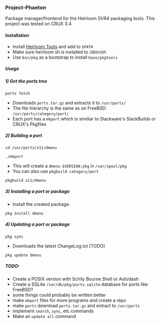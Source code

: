 ### Project-Phaeton
Package manager/frontend for the Heirloom SVR4 packaging tools.
This project was tested on CRUX 3.4.

#### Installation
* Install [Heirloom Tools](http://heirloom.sourceforge.net/) and add to `$PATH`
* Make sure heirloom sh is installed to /sbin/sh
* Use `bin/pkg` as a bootstrap to install `base/pkgtools`

##### Usage
##### 1) Get the ports tree 

`ports fetch`

* Downloads `ports.tar.gz` and extracts it to `/usr/ports/`
* The file hierarchy is the same as on FreeBSD: `/usr/ports/category/port/`
* Each port has a `mkport` which is similiar to Slackware's SlackBuilds or CRUX's Pkgfiles

##### 2) Building a port

`cd /usr/ports/x11/dmenu`

`./mkport`

* This will create a `dmenu-$VERSION.pkg` in `/var/spool/pkg`
* You can also use `pkgbuild category/port`

`pkgbuild x11/dmenu`

##### 3) Installing a port or package
* Install the created package. 

`pkg install dmenu`

##### 4) Updating a port or package
`pkg sync`

* Downloads the latest ChangeLog.txt [TODO]

`pkg update dmenu`

##### TODO:
* Create a POSIX version with Schily Bourne Shell or Ash/dash 
* Create a SQLite `/var/db/pkg/ports.sqlite` database for ports like FreeBSD? 
* some things could probably be written better
* make `mkport` files for more programs and  create a repo
* make `ports` download `ports.tar.gz` and extract to `/usr/ports`
* implement `search`, `sync`, etc commands
* Make an `update all` command


   
